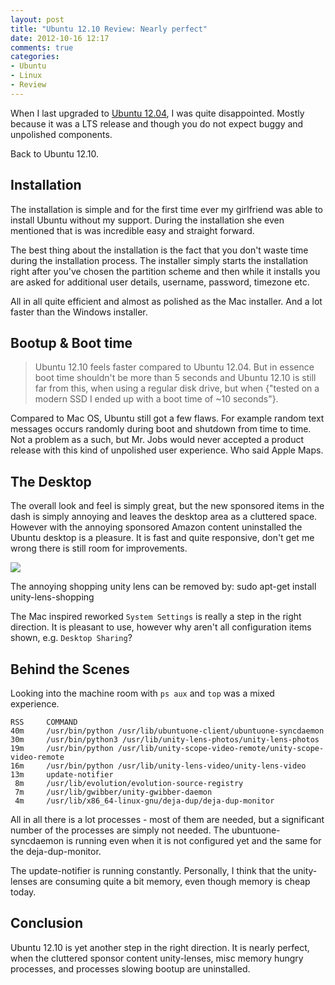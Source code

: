 ```yaml
---
layout: post
title: "Ubuntu 12.10 Review: Nearly perfect"
date: 2012-10-16 12:17
comments: true
categories: 
- Ubuntu
- Linux
- Review
---
```


When I last upgraded to [Ubuntu 12.04](http://www.ubuntu.com/), I was quite disappointed. Mostly because it was a LTS release and though you do not expect buggy and unpolished components.

Back to Ubuntu 12.10.


## Installation
The installation is simple and for the first time ever my girlfriend was able to install Ubuntu without my support. During the installation she even mentioned that is was incredible easy and straight forward.

The best thing about the installation is the fact that you don't waste time during the installation process. The installer simply starts the installation right after you've chosen the partition scheme and then while it installs you are asked for additional user details, username, password, timezone etc.

All in all quite efficient and almost as polished as the Mac installer. And a lot faster than the Windows installer.


## Bootup & Boot time
>Ubuntu 12.10 feels faster compared to Ubuntu 12.04. But in essence boot time
>shouldn't be more than 5 seconds and Ubuntu 12.10 is still far from this, when
>using a regular disk drive, but when {"tested on a modern SSD I ended up with a
>boot time of ~10 seconds"}.

Compared to Mac OS, Ubuntu still got a few flaws. For example random text messages occurs randomly during boot and shutdown from time to time. Not a problem as a such, but Mr. Jobs would never accepted a product release with this kind of unpolished user experience. Who said Apple Maps.


## The Desktop
The overall look and feel is simply great, but the new sponsored items in the dash is simply annoying and leaves the desktop area as a cluttered space. However with the annoying sponsored Amazon content uninstalled the Ubuntu desktop is a pleasure. It is fast and quite responsive, don't get me wrong there is still room for improvements.

![](http://static.x2q.net/Ubuntu-12.10-Screenshot-2012-10-16-800x.jpg)

The annoying shopping unity lens can be removed by:
    sudo apt-get install unity-lens-shopping

The Mac inspired reworked `System Settings` is really a step in the right direction. It is pleasant to use, however why aren't all configuration items shown, e.g. `Desktop Sharing`?


## Behind the Scenes
Looking into the machine room with `ps aux` and `top` was a mixed experience.

    RSS     COMMAND
    40m     /usr/bin/python /usr/lib/ubuntuone-client/ubuntuone-syncdaemon
    30m     /usr/bin/python3 /usr/lib/unity-lens-photos/unity-lens-photos
    19m     /usr/bin/python /usr/lib/unity-scope-video-remote/unity-scope-video-remote
    16m     /usr/bin/python /usr/lib/unity-lens-video/unity-lens-video
    13m     update-notifier
     8m     /usr/lib/evolution/evolution-source-registry
     7m     /usr/lib/gwibber/unity-gwibber-daemon
     4m     /usr/lib/x86_64-linux-gnu/deja-dup/deja-dup-monitor

All in all there is a lot processes - most of them are needed, but a significant number of the processes are simply not needed. The ubuntuone-syncdaemon is running even when it is not configured yet and the same for the deja-dup-monitor.

The update-notifier is running constantly. Personally, I think that the unity-lenses are consuming quite a bit memory, even though memory is cheap today.

## Conclusion
Ubuntu 12.10 is yet another step in the right direction. It is nearly perfect, when the cluttered sponsor content unity-lenses, misc memory hungry processes, and processes slowing bootup are uninstalled.

